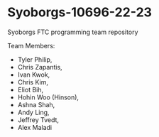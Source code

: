 # Syoborgs-10696-22-23
Syoborgs FTC programming team repository

Team Members:
- Tyler Philip,
- Chris Zapantis,
- Ivan Kwok,
- Chris Kim,
- Eliot Bih,
- Hohin Woo (Hinson),
- Ashna Shah,
- Andy Ling,
- Jeffrey Tvedt,
- Alex Maladi
